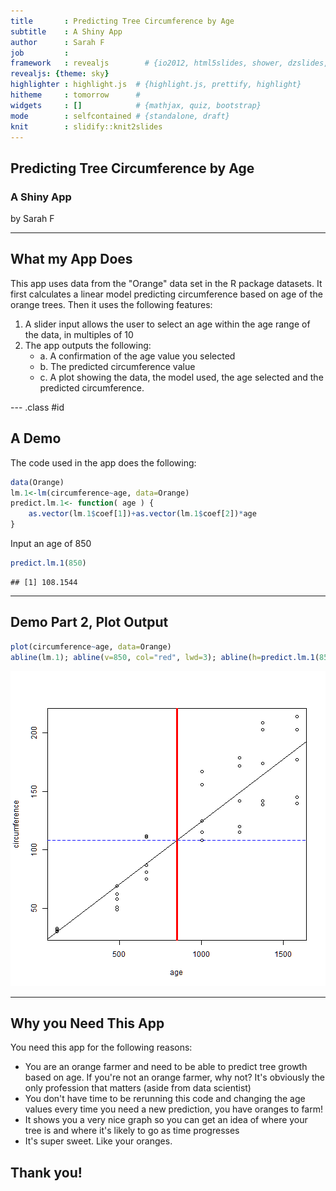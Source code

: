 ```yaml
---
title       : Predicting Tree Circumference by Age
subtitle    : A Shiny App
author      : Sarah F
job         : 
framework   : revealjs        # {io2012, html5slides, shower, dzslides, ...}
revealjs: {theme: sky}
highlighter : highlight.js  # {highlight.js, prettify, highlight}
hitheme     : tomorrow      # 
widgets     : []            # {mathjax, quiz, bootstrap}
mode        : selfcontained # {standalone, draft}
knit        : slidify::knit2slides
---
```


## Predicting Tree Circumference by Age
### A Shiny App

by Sarah F


---

## What my App Does

 This app uses data from the "Orange" data set in the R package datasets.  It first calculates a linear model predicting circumference based on age of the orange trees.  Then it uses the following features:
 
 1. A slider input allows the user to select an age within the age range of the data, in multiples of 10
 2. The app outputs the following:
    - a. A confirmation of the age value you selected
    - b. The predicted circumference value
    - c. A plot showing the data, the model used, the age selected and the predicted circumference.

--- .class #id 

## A Demo
The code used in the app does the following:


```r
data(Orange)
lm.1<-lm(circumference~age, data=Orange)
predict.lm.1<- function( age ) {
    as.vector(lm.1$coef[1])+as.vector(lm.1$coef[2])*age
}
```
Input an age of 850


```r
predict.lm.1(850)
```

```
## [1] 108.1544
```

---

## Demo Part 2, Plot Output


```r
plot(circumference~age, data=Orange)
abline(lm.1); abline(v=850, col="red", lwd=3); abline(h=predict.lm.1(850), col="blue", lty=2)
```

![plot of chunk unnamed-chunk-3](assets/fig/unnamed-chunk-3-1.png) 

--- 

## Why you Need This App

You need this app for the following reasons:

* You are an orange farmer and need to be able to predict tree growth based on age. If you're not an orange farmer, why not? It's obviously the only profession that matters (aside from data scientist)
* You don't have time to be rerunning this code and changing the age values every time you need a new prediction, you have oranges to farm!
* It shows you a very nice graph so you can get an idea of where your tree is and where it's likely to go as time progresses
* It's super sweet.  Like your oranges.


## Thank you!



